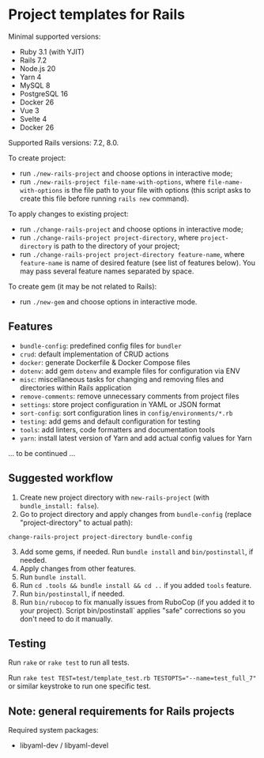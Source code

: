 # Project templates for Rails

Minimal supported versions:

- Ruby 3.1 (with YJIT)
- Rails 7.2
- Node.js 20
- Yarn 4
- MySQL 8
- PostgreSQL 16
- Docker 26
- Vue 3
- Svelte 4
- Docker 26

Supported Rails versions: 7.2, 8.0.

To create project:

- run `./new-rails-project` and choose options in interactive mode;
- run `./new-rails-project file-name-with-options`, where `file-name-with-options` is the file path to your
  file with options (this script asks to create this file before running `rails new` command).

To apply changes to existing project:

- run `./change-rails-project` and choose options in interactive mode;
- run `./change-rails-project project-directory`, where `project-directory` is path to the directory of your
  project;
- run `./change-rails-project project-directory feature-name`, where `feature-name` is name of desired feature
  (see list of features below). You may pass several feature names separated by space.

To create gem (it may be not related to Rails):

- run `./new-gem` and choose options in interactive mode.

## Features

* `bundle-config`: predefined config files for `bundler`
* `crud`: default implementation of CRUD actions
* `docker`: generate Dockerfile & Docker Compose files
* `dotenv`: add gem `dotenv` and example files for configuration via ENV
* `misc`: miscellaneous tasks for changing and removing files and directories within
  Rails application
* `remove-comments`: remove unnecessary comments from project files
* `settings`: store project configuration in YAML or JSON format
* `sort-config`: sort configuration lines in `config/environments/*.rb`
* `testing`: add gems and default configuration for testing
* `tools`: add linters, code formatters and documentation tools
* `yarn`: install latest version of Yarn and add actual config values for Yarn

... to be continued ...

## Suggested workflow

1. Create new project directory with `new-rails-project` (with `bundle_install: false`).
2. Go to project directory and apply changes from `bundle-config` (replace "project-directory" to
   actual path):
```shell
change-rails-project project-directory bundle-config
```
3. Add some gems, if needed. Run `bundle install` and `bin/postinstall`, if needed.
4. Apply changes from other features.
5. Run `bundle install`.
6. Run `cd .tools && bundle install && cd ..` if you added `tools` feature.
7. Run `bin/postinstall`, if needed.
8. Run `bin/rubocop` to fix manually issues from RuboCop (if you added it to your project).
   Script bin/postinstall` applies "safe" corrections so you don't need to do it manually.

## Testing

Run `rake` or `rake test` to run all tests.

Run `rake test TEST=test/template_test.rb TESTOPTS="--name=test_full_7"` or similar keystroke to run
one specific test.

## Note: general requirements for Rails projects

Required system packages:
* libyaml-dev / libyaml-devel
